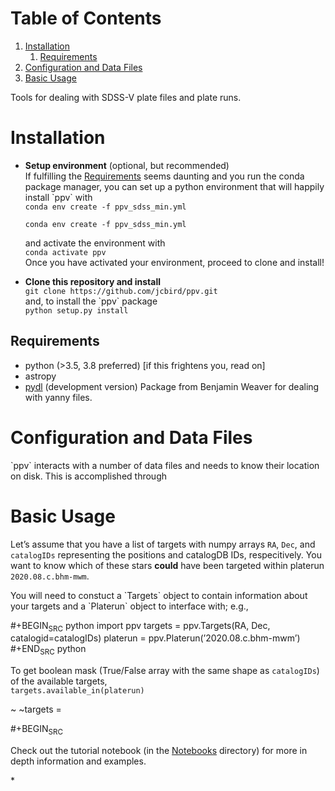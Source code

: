 
# Table of Contents

1.  [Installation](#orgfd250c1)
    1.  [Requirements ](#org2c66b3f)
2.  [Configuration and Data Files](#orgdc0b9f8)
3.  [Basic Usage](#org9f876fc)

Tools for dealing with SDSS-V plate files and plate runs.


<a id="orgfd250c1"></a>

# Installation

-   **Setup environment** (optional, but recommended)  
    If fulfilling the [Requirements](#org113a814) seems daunting and you run the conda package manager, you can set up a python environment that will happily install \`ppv\` with  
    `conda env create -f ppv_sdss_min.yml`  
    
        conda env create -f ppv_sdss_min.yml
    
    and activate the environment with  
    `conda activate ppv`  
    Once you have activated your environment, proceed to clone and install!

-   **Clone this repository and install**  
    `git clone https://github.com/jcbird/ppv.git`  
    and, to install the \`ppv\` package  
    `python setup.py install`


<a id="org2c66b3f"></a>

## Requirements <a id="org113a814"></a>

-   python (>3.5, 3.8 preferred) [if this frightens you, read on]
-   astropy
-   [pydl](https://github.com/jcbird/ppv.git) (development version)
    Package from Benjamin Weaver for dealing with yanny files.


<a id="orgdc0b9f8"></a>

# Configuration and Data Files

\`ppv\` interacts with a number of data files and needs to know their location on disk. This is accomplished through


<a id="org9f876fc"></a>

# Basic Usage

Let&rsquo;s assume that you have a list of targets with numpy arrays `RA`, `Dec`, and `catalogIDs` representing the positions and catalogDB IDs, respecitively.
You want to know which of these stars **could** have been targeted within platerun `2020.08.c.bhm-mwm`.

You will need to constuct a \`Targets\` object to contain information about your targets and a \`Platerun\` object to interface with; e.g.,

\#+BEGIN<sub>SRC</sub> python
import ppv
targets = ppv.Targets(RA, Dec, catalogid=catalogIDs)
platerun = ppv.Platerun(&rsquo;2020.08.c.bhm-mwm&rsquo;)
\#+END<sub>SRC</sub> python

To get boolean mask (True/False array with the same shape as `catalogIDs`) of the available targets,  
`targets.available_in(platerun)`

~
~targets =

\#+BEGIN<sub>SRC</sub>

Check out the tutorial notebook (in the [Notebooks](notebooks/) directory) for more in depth information and examples.

\*

